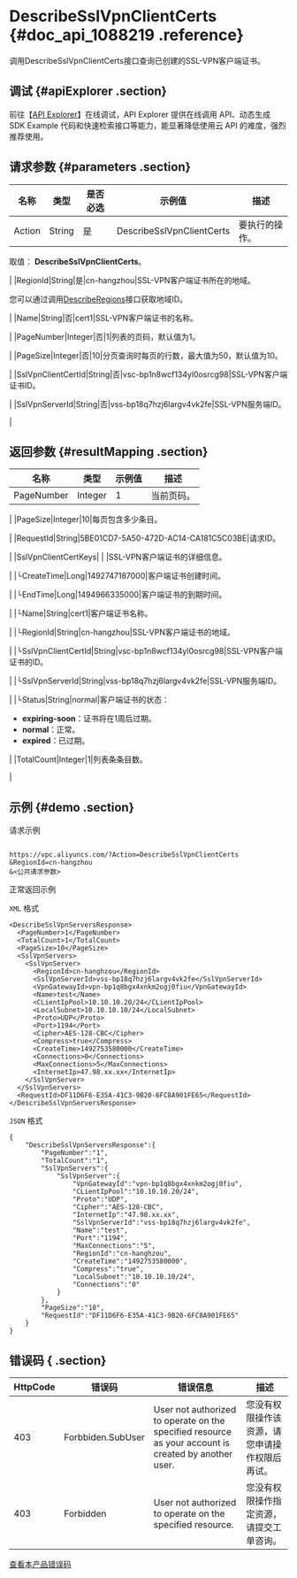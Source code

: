 # DescribeSslVpnClientCerts {#doc_api_1088219 .reference}

调用DescribeSslVpnClientCerts接口查询已创建的SSL-VPN客户端证书。

## 调试 {#apiExplorer .section}

前往【[API Explorer](https://api.aliyun.com/#product=Vpc&api=DescribeSslVpnClientCerts)】在线调试，API Explorer 提供在线调用 API、动态生成 SDK Example 代码和快速检索接口等能力，能显著降低使用云 API 的难度，强烈推荐使用。

## 请求参数 {#parameters .section}

|名称|类型|是否必选|示例值|描述|
|--|--|----|---|--|
|Action|String|是|DescribeSslVpnClientCerts|要执行的操作。

 取值： **DescribeSslVpnClientCerts**。

 |
|RegionId|String|是|cn-hangzhou|SSL-VPN客户端证书所在的地域。

 您可以通过调用[DescribeRegions](~~36063~~)接口获取地域ID。

 |
|Name|String|否|cert1|SSL-VPN客户端证书的名称。

 |
|PageNumber|Integer|否|1|列表的页码，默认值为1。

 |
|PageSize|Integer|否|10|分页查询时每页的行数，最大值为50，默认值为10。

 |
|SslVpnClientCertId|String|否|vsc-bp1n8wcf134yl0osrcg98|SSL-VPN客户端证书ID。

 |
|SslVpnServerId|String|否|vss-bp18q7hzj6largv4vk2fe|SSL-VPN服务端ID。

 |

## 返回参数 {#resultMapping .section}

|名称|类型|示例值|描述|
|--|--|---|--|
|PageNumber|Integer|1|当前页码。

 |
|PageSize|Integer|10|每页包含多少条目。

 |
|RequestId|String|5BE01CD7-5A50-472D-AC14-CA181C5C03BE|请求ID。

 |
|SslVpnClientCertKeys| | |SSL-VPN客户端证书的详细信息。

 |
|└CreateTime|Long|1492747187000|客户端证书创建时间。

 |
|└EndTime|Long|1494966335000|客户端证书的到期时间。

 |
|└Name|String|cert1|客户端证书名称。

 |
|└RegionId|String|cn-hangzhou|SSL-VPN客户端证书的地域。

 |
|└SslVpnClientCertId|String|vsc-bp1n8wcf134yl0osrcg98|SSL-VPN客户端证书的ID。

 |
|└SslVpnServerId|String|vss-bp18q7hzj6largv4vk2fe|SSL-VPN服务端ID。

 |
|└Status|String|normal|客户端证书的状态：

 -   **expiring-soon**：证书将在1周后过期。
-   **normal**：正常。
-   **expired**：已过期。

 |
|TotalCount|Integer|1|列表条条目数。

 |

## 示例 {#demo .section}

请求示例

``` {#request_demo}

https://vpc.aliyuncs.com/?Action=DescribeSslVpnClientCerts
&RegionId=cn-hangzhou
&<公共请求参数>

```

正常返回示例

`XML` 格式

``` {#xml_return_success_demo}
<DescribeSslVpnServersResponse>
  <PageNumber>1</PageNumber>
  <TotalCount>1</TotalCount>
  <PageSize>10</PageSize>
  <SslVpnServers>
    <SslVpnServer>
      <RegionId>cn-hanghzou</RegionId>
      <SslVpnServerId>vss-bp18q7hzj6largv4vk2fe</SslVpnServerId>
      <VpnGatewayId>vpn-bp1q8bgx4xnkm2ogj0fiu</VpnGatewayId>
      <Name>test</Name>
      <CLientIpPool>10.10.10.20/24</CLientIpPool>
      <LocalSubnet>10.10.10.10/24</LocalSubnet>
      <Proto>UDP</Proto>
      <Port>1194</Port>
      <Cipher>AES-128-CBC</Cipher>
      <Compress>true</Compress>
      <CreateTime>1492753580000</CreateTime>
      <Connections>0</Connections>
      <MaxConnections>5</MaxConnections>
      <InternetIp>47.98.xx.xx</InternetIp>
    </SslVpnServer>
  </SslVpnServers>
  <RequestId>DF11D6F6-E35A-41C3-9B20-6FC8A901FE65</RequestId>
</DescribeSslVpnServersResponse>

```

`JSON` 格式

``` {#json_return_success_demo}
{
	"DescribeSslVpnServersResponse":{
		"PageNumber":"1",
		"TotalCount":"1",
		"SslVpnServers":{
			"SslVpnServer":{
				"VpnGatewayId":"vpn-bp1q8bgx4xnkm2ogj0fiu",
				"CLientIpPool":"10.10.10.20/24",
				"Proto":"UDP",
				"Cipher":"AES-128-CBC",
				"InternetIp":"47.98.xx.xx",
				"SslVpnServerId":"vss-bp18q7hzj6largv4vk2fe",
				"Name":"test",
				"Port":"1194",
				"MaxConnections":"5",
				"RegionId":"cn-hanghzou",
				"CreateTime":"1492753580000",
				"Compress":"true",
				"LocalSubnet":"10.10.10.10/24",
				"Connections":"0"
			}
		},
		"PageSize":"10",
		"RequestId":"DF11D6F6-E35A-41C3-9B20-6FC8A901FE65"
	}
}
```

## 错误码 { .section}

|HttpCode|错误码|错误信息|描述|
|--------|---|----|--|
|403|Forbbiden.SubUser|User not authorized to operate on the specified resource as your account is created by another user.|您没有权限操作该资源，请您申请操作权限后再试。|
|403|Forbidden|User not authorized to operate on the specified resource.|您没有权限操作指定资源，请提交工单咨询。|

[查看本产品错误码](https://error-center.aliyun.com/status/product/Vpc)

